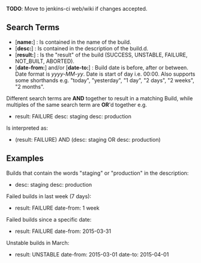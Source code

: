 __TODO__: Move to jenkins-ci web/wiki if changes accepted.

## Search Terms

* [__name:__] : Is contained in the name of the build.
* [__desc:__] : Is contained in the description of the build.d.
* [__result:__] : Is the "result" of the build (SUCCESS, UNSTABLE, FAILURE, NOT_BUILT, ABORTED).
* [__date-from:__] and/or [__date-to:__] : Build date is before, after or between. Date format is *yyyy-MM-yy*. Date is start of day i.e. 00:00. Also supports some shorthands e.g. "today", "yesterday", "1 day", "2 days", "2 weeks", "2 months".

Different search terms are __AND__ together to result in a matching Build, while multiples of the same search term are __OR__'d together e.g.

* result: FAILURE desc: staging desc: production

Is interpreted as:

* (result: FAILURE) AND (desc: staging OR desc: production)

## Examples

Builds that contain the words "staging" or "production" in the description:

* desc: staging desc: production

Failed builds in last week (7 days):

* result: FAILURE date-from: 1 week

Failed builds since a specific date:

* result: FAILURE date-from: 2015-03-31

Unstable builds in March:

* result: UNSTABLE date-from: 2015-03-01 date-to: 2015-04-01
